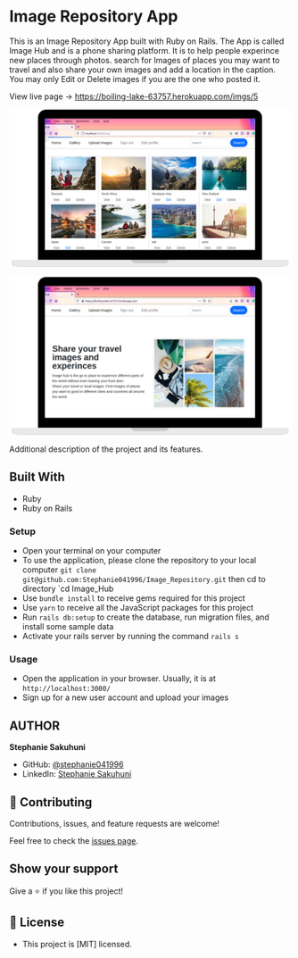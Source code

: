 # Image Repository App

This is an Image Repository App built with Ruby on Rails. The App is called Image Hub and is a phone sharing platform. It is to help people experince new places through photos. search for Images of places you may want to travel and also share your own images and add a location in the caption.
You may only Edit or Delete images if you are the one who posted it.

View live page -> https://boiling-lake-63757.herokuapp.com/imgs/5

![screenshot](./app_screenshot1.png)

![screenshot](./app_screenshot.png)

Additional description of the project and its features.

## Built With

- Ruby
- Ruby on Rails

### Setup
- Open your terminal on your computer
- To use the application, please clone the repository to your local computer `git clone git@github.com:Stephanie041996/Image_Repository.git` then cd to directory `cd Image_Hub
- Use `bundle install` to receive gems required for this project
- Use `yarn` to receive all the JavaScript packages for this project
- Run `rails db:setup` to create the database, run migration files, and install some sample data
- Activate your rails server by running the command `rails s`

### Usage
- Open the application in your browser. Usually, it is at `http://localhost:3000/`
- Sign up for a new user account and upload your images


## AUTHOR
**Stephanie Sakuhuni**

- GitHub: [@stephanie041996](https://github.com/Stephanie041996)
- LinkedIn: [Stephanie Sakuhuni](www.linkedin.com/in/stephanie-michelle-sakuhuni) 



## 🤝 Contributing

Contributions, issues, and feature requests are welcome!

Feel free to check the [issues page](https://github.com/Stephanie041996/Image_Repository/issues).

## Show your support

Give a ⭐️ if you like this project!

## 📝 License

- This project is [MIT] licensed.

